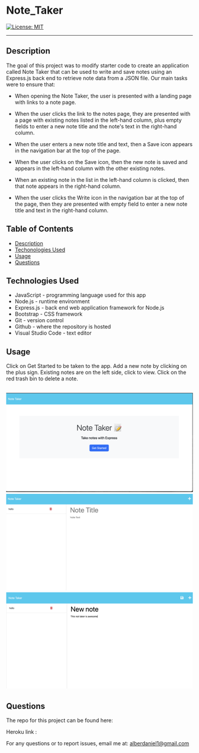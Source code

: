 # Note_Taker

[![License: MIT](https://img.shields.io/badge/License-MIT-yellow.svg)](https://opensource.org/licenses/MIT)



---

## Description

The goal of this project was to modify starter code to create an application called Note Taker that can be used to write and save notes using an Express.js back end to retrieve note data from a JSON file. Our main tasks were to ensure that:

- When opening the Note Taker, the user is presented with a landing page with links to a note page.

- When the user clicks the link to the notes page, they are presented with a page with existing notes listed in the left-hand column, plus empty fields to enter a new note title and the note's text in the right-hand column.

- When the user enters a new note title and text, then a Save icon appears in the navigation bar at the top of the page.

- When the user clicks on the Save icon, then the new note is saved and appears in the left-hand column with the other existing notes.

- When an existing note in the list in the left-hand column is clicked, then that note appears in the right-hand column.

- When the user clicks the Write icon in the navigation bar at the top of the page, then they are presented with empty field to enter a new note title and text in the right-hand column.

## Table of Contents
* [Description](#description)
* [Techonologies Used](#technologies-used)
* [Usage](#usage)
* [Questions](#questions)



## Technologies Used

- JavaScript - programming language used for this app
- Node.js - runtime environment
- Express.js - back end web application framework for Node.js
- Bootstrap - CSS framework
- Git - version control
- Github - where the repository is hosted
- Visual Studio Code - text editor

## Usage

Click on Get Started to be taken to the app. Add a new note by clicking on the plus sign. Existing notes are on the left side, click to view. Click on the red trash bin to delete a note.

![](./Develop/images/Screenshot%202023-06-01%20at%208.16.42%20PM.png)
![](./Develop/images/Screenshot%202023-06-01%20at%208.17.35%20PM.png)
![](./Develop/images/Screenshot%202023-06-01%20at%208.18.04%20PM.png)
---
## Questions

The repo for this project can be found here: 

Heroku link : 

For any questions or to report issues, email me at: alberdaniel1@gmail.com


